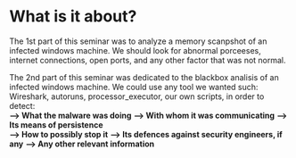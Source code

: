 # What is it about?
The 1st part of this seminar was to analyze a memory scanpshot of an infected windows machine.
We should look for abnormal porceeses, internet connections, open ports, and any other factor
that was not normal.   

The 2nd part of this seminar was dedicated to the blackbox analisis of an infected windows machine.
We could use any tool we wanted such: Wireshark, autoruns, processor_executor, our own scripts, in order 
to detect:  
  **--> What the malware was doing**
  **--> With whom it was communicating**
  **--> Its means of persistence**  
  **--> How to possibly stop it**
  **--> Its defences against security engineers, if any**
  **--> Any other relevant information**
